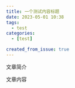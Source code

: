 ```yaml
---
title: 一个测试内容标题
date: 2023-05-01 10:38
tags:
  - test
categories:
  - [test]

created_from_issue: true
---
```


文章简介

<!-- more -->

文章内容
